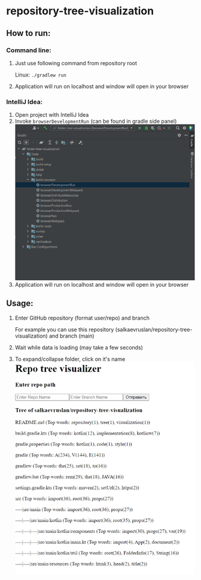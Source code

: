 # repository-tree-visualization
## How to run:
### Command line:
1. Just use following command from repository root

   Linux: ```./gradlew run```
2. Application will run on localhost and window will open in your browser

### IntelliJ Idea:
1. Open project with IntelliJ Idea 
2. Invoke ```browserDevelopmentRun``` (can be found in gradle side panel)
![img1.png](img/img_1.png)
3. Application will run on localhost and window will open in your browser


## Usage:
1. Enter GitHub repository (format user/repo) and branch

   For example you can use this repository (salkaevruslan/repository-tree-visualization) and branch (main)
2. Wait while data is loading (may take a few seconds)
3. To expand/collapse folder, click on it's name
![img_2.png](img/img_2.png)